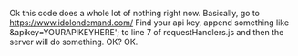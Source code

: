 Ok this code does a whole lot of nothing right now. Basically, go to 
https://www.idolondemand.com/
Find your api key, append something like 
&apikey=YOURAPIKEYHERE';
to line 7 of requestHandlers.js and then the server will do something. OK? OK.
